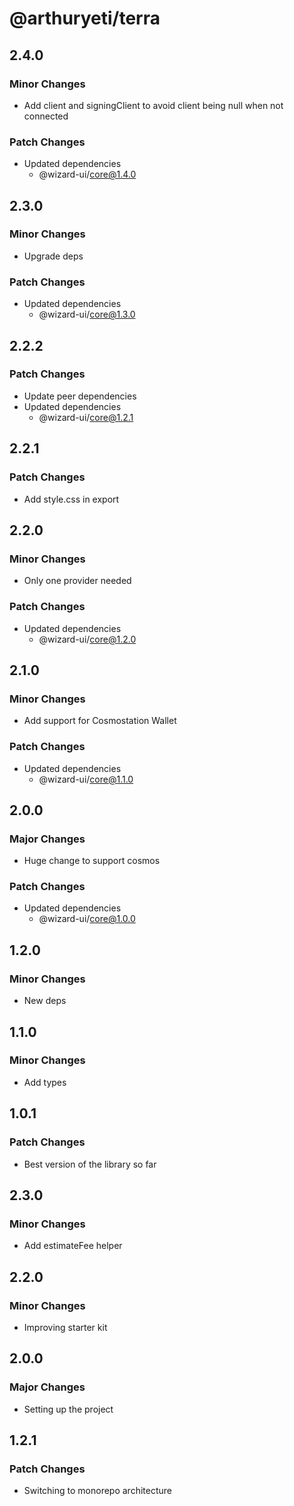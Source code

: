 # @arthuryeti/terra

## 2.4.0

### Minor Changes

- Add client and signingClient to avoid client being null when not connected

### Patch Changes

- Updated dependencies
  - @wizard-ui/core@1.4.0

## 2.3.0

### Minor Changes

- Upgrade deps

### Patch Changes

- Updated dependencies
  - @wizard-ui/core@1.3.0

## 2.2.2

### Patch Changes

- Update peer dependencies
- Updated dependencies
  - @wizard-ui/core@1.2.1

## 2.2.1

### Patch Changes

- Add style.css in export

## 2.2.0

### Minor Changes

- Only one provider needed

### Patch Changes

- Updated dependencies
  - @wizard-ui/core@1.2.0

## 2.1.0

### Minor Changes

- Add support for Cosmostation Wallet

### Patch Changes

- Updated dependencies
  - @wizard-ui/core@1.1.0

## 2.0.0

### Major Changes

- Huge change to support cosmos

### Patch Changes

- Updated dependencies
  - @wizard-ui/core@1.0.0

## 1.2.0

### Minor Changes

- New deps

## 1.1.0

### Minor Changes

- Add types

## 1.0.1

### Patch Changes

- Best version of the library so far

## 2.3.0

### Minor Changes

- Add estimateFee helper

## 2.2.0

### Minor Changes

- Improving starter kit

## 2.0.0

### Major Changes

- Setting up the project

## 1.2.1

### Patch Changes

- Switching to monorepo architecture
